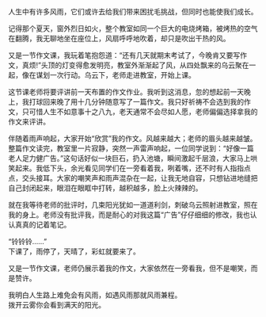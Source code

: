 人生中有许多风雨，它们或许去给我们带来困扰毛挑战，但同时也能使我们成长。

记得那个夏天，窗外烈日如火，整个教室如同一个巨大的电烧烤箱，被烤热的空气在翻腾，我无聊地坐在座位上，风扇呼呼地吹着，却只是吹出干热的风。 

又是一节作文课，我玩着笔抱怨道：“还有几天就期末考试了，今晚肯又要写作文，真烦!”头顶的灯变得愈发明亮，教室外渐渐起了风，从四处飘来的乌云聚在一起，像在谋划一次行动。乌云下，老师走进教室，开始上课。

这节课老师将要评讲前一天布置的作文作业。我听到这消息，忽的想起前一天晚上，我打球回来晚了用十几分钟随意写了一篇作文。我只好祈祷不会选到我的作文，只可惜人生不如意事十之八九，老天通常不会尽如人愿，老师偏偏选择拿我的作文来评讲。

伴随着雨声响起，大家开始“欣赏”我的作文。风越来越大；老师的眉头越来越皱。整篇作文读完，教室里一片寂静，突然一声雷声响起，一位同学说到：“好像一篇老人足力健广告。”这句话好似一块巨石，扔入池塘，瞬间激起千层浪，大家马上哄笑起来。我低下头，余光看见同学们在一旁看着我，咧着嘴，还不时有人指指点点，交头接耳。大家的嘲笑声和雨声混杂在一起，让我无地自容，只想钻进地缝把自己封闭起来，眼泪在眼眶中打转，越积越多，脸上火辣辣的。

就在我等待老师的批评时，几束阳光犹如一道道利剑，刺破乌云照射进教室，照在我的身上。老师没有批评我，而是耐心的对我这篇“广告”仔仔细细的修改，我也认认真真的记着笔记。

“铃铃铃……”<br/>下课了，雨停了，天晴了，彩虹就要来了。

又是一节作文课，老师仍展示着我的作文，大家依然在一旁看我，但不是嘲笑，而是赞许。

我明白人生路上难免会有风雨，如遇风雨那就风雨兼程。<br/>拨开云雾你会看到满天的阳光。
